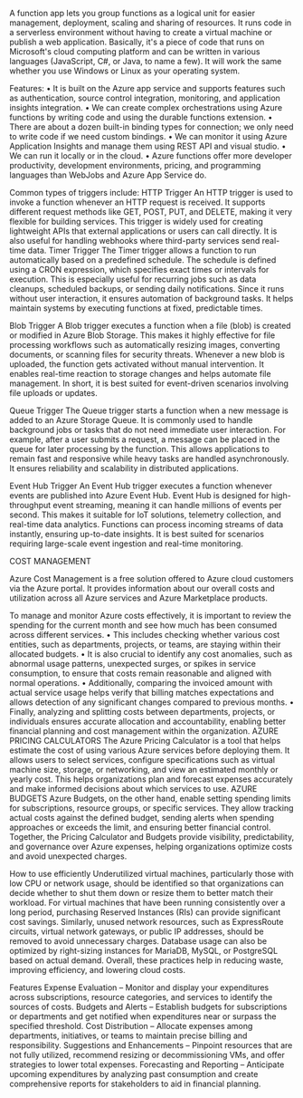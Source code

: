 A function app lets you group functions as a logical unit for easier management, deployment, scaling and sharing of resources. It runs code in a serverless environment without having to create a virtual machine or publish a web application. 
Basically, it's a piece of code that runs on Microsoft's cloud computing platform and can be written in various languages (JavaScript, C#, or Java, to name a few). It will work the same whether you use Windows or Linux as your operating system.

Features:
•	It is built on the Azure app service and supports features such as authentication, source control integration, monitoring, and application insights integration.
•	We can create complex orchestrations using Azure functions by writing code and using the durable functions extension. 
•	There are about a dozen built-in binding types for connection; we only need to write code if we need custom bindings. 
•	We can monitor it using Azure Application Insights and manage them using REST API and visual studio. 
•	We can run it locally or in the cloud. 
•	Azure functions offer more developer productivity, development environments, pricing, and programming languages than WebJobs and Azure App Service do.

Common types of triggers include:
HTTP Trigger
An HTTP trigger is used to invoke a function whenever an HTTP request is received. It supports different request methods like GET, POST, PUT, and DELETE, making it very flexible for building services. 
This trigger is widely used for creating lightweight APIs that external applications or users can call directly. It is also useful for handling webhooks where third-party services send real-time data.
Timer Trigger
The Timer trigger allows a function to run automatically based on a predefined schedule. The schedule is defined using a CRON expression, which specifies exact times or intervals for execution. 
This is especially useful for recurring jobs such as data cleanups, scheduled backups, or sending daily notifications. Since it runs without user interaction, it ensures automation of background tasks. It helps maintain systems by executing functions at fixed, predictable times.

Blob Trigger
A Blob trigger executes a function when a file (blob) is created or modified in Azure Blob Storage. This makes it highly effective for file processing workflows such as automatically resizing images, converting documents, or scanning files for security threats. 
Whenever a new blob is uploaded, the function gets activated without manual intervention.
 It enables real-time reaction to storage changes and helps automate file management. In short, it is best suited for event-driven scenarios involving file uploads or updates.

Queue Trigger
The Queue trigger starts a function when a new message is added to an Azure Storage Queue. It is commonly used to handle background jobs or tasks that do not need immediate user interaction.
 For example, after a user submits a request, a message can be placed in the queue for later processing by the function. This allows applications to remain fast and responsive while heavy tasks are handled asynchronously. It ensures reliability and scalability in distributed applications.

Event Hub Trigger
An Event Hub trigger executes a function whenever events are published into Azure Event Hub. Event Hub is designed for high-throughput event streaming, meaning it can handle millions of events per second. This makes it suitable for IoT solutions, telemetry collection, and real-time data analytics.
 Functions can process incoming streams of data instantly, ensuring up-to-date insights. It is best suited for scenarios requiring large-scale event ingestion and real-time monitoring.


 COST MANAGEMENT

 Azure Cost Management is a free solution offered to Azure cloud customers via the Azure portal. It provides information about our overall costs and utilization across all Azure services and Azure Marketplace products. 

To manage and monitor Azure costs effectively, it is important to review the spending for the current month and see how much has been consumed across different services. 
•	This includes checking whether various cost entities, such as departments, projects, or teams, are staying within their allocated budgets. 
•	It is also crucial to identify any cost anomalies, such as abnormal usage patterns, unexpected surges, or spikes in service consumption, to ensure that costs remain reasonable and aligned with normal operations.
•	Additionally, comparing the invoiced amount with actual service usage helps verify that billing matches expectations and allows detection of any significant changes compared to previous months. 
•	Finally, analyzing and splitting costs between departments, projects, or individuals ensures accurate allocation and accountability, enabling better financial planning and cost management within the organization.
AZURE PRICING CALCULATORS
The Azure Pricing Calculator is a tool that helps estimate the cost of using various Azure services before deploying them. It allows users to select services, configure specifications such as virtual machine size, storage, or networking, and view an estimated monthly or yearly cost. This helps organizations plan and forecast expenses accurately and make informed decisions about which services to use.
AZURE BUDGETS
 Azure Budgets, on the other hand, enable setting spending limits for subscriptions, resource groups, or specific services. They allow tracking actual costs against the defined budget, sending alerts when spending approaches or exceeds the limit, and ensuring better financial control. Together, the Pricing Calculator and Budgets provide visibility, predictability, and governance over Azure expenses, helping organizations optimize costs and avoid unexpected charges.

How to use efficiently
Underutilized virtual machines, particularly those with low CPU or network usage, should be identified so that organizations can decide whether to shut them down or resize them to better match their workload.
 For virtual machines that have been running consistently over a long period, purchasing Reserved Instances (RIs) can provide significant cost savings.
 Similarly, unused network resources, such as ExpressRoute circuits, virtual network gateways, or public IP addresses, should be removed to avoid unnecessary charges. 
Database usage can also be optimized by right-sizing instances for MariaDB, MySQL, or PostgreSQL based on actual demand. Overall, these practices help in reducing waste, improving efficiency, and lowering cloud costs.

Features
Expense Evaluation – Monitor and display your expenditures across subscriptions, resource categories, and services to identify the sources of costs.
Budgets and Alerts – Establish budgets for subscriptions or departments and get notified when expenditures near or surpass the specified threshold.
Cost Distribution – Allocate expenses among departments, initiatives, or teams to maintain precise billing and responsibility.
Suggestions and Enhancements – Pinpoint resources that are not fully utilized, recommend resizing or decommissioning VMs, and offer strategies to lower total expenses.
Forecasting and Reporting – Anticipate upcoming expenditures by analyzing past consumption and create comprehensive reports for stakeholders to aid in financial planning.



